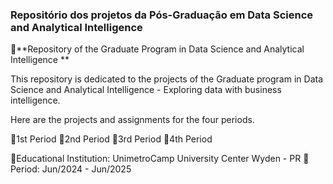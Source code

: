 <h3>Repositório dos projetos da Pós-Graduação em Data Science and Analytical Intelligence</h3>



:small_orange_diamond:**Repository of the Graduate Program in Data Science and Analytical Intelligence **

This repository is dedicated to the  projects of the Graduate program in Data Science and Analytical Intelligence - Exploring data with business intelligence. 

Here are the projects and assignments for the four periods.

:pushpin:1st Period
:pushpin:2nd Period
:pushpin:3rd Period
:pushpin:4th Period



:closed_book:Educational Institution: UnimetroCamp University Center Wyden - PR
📅Period: Jun/2024 - Jun/2025

